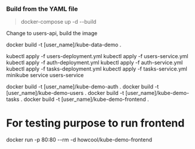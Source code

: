 ### Build from the YAML file

<blockquote>
docker-compose up -d --build
</blockquote>

Change to users-api, build the image

docker build -t [user_name]/kube-data-demo .

kubectl apply -f users-deployment.yml
kubectl apply -f users-service.yml
kubectl apply -f auth-deployment.yml
kubectl apply -f auth-service.yml
kubectl apply -f tasks-deployment.yml
kubectl apply -f tasks-service.yml
minikube service users-service

docker build -t [user_name]/kube-demo-auth .
docker build -t [user_name]/kube-demo-users .
docker build -t [user_name]/kube-demo-tasks .
docker build -t [user_name]/kube-demo-frontend .

# For testing purpose to run frontend
docker run -p 80:80 --rm -d howcool/kube-demo-frontend
